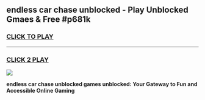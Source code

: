 
## endless car chase unblocked - Play Unblocked Gmaes & Free #p681k
<h3>
<a href="https://news.freeplayer.one?title=endless_car_chase_unblocked&ref=24F">CLICK TO PLAY</a></h3>
<hr>

<h3>
<a href="https://news.freeplayer.one?title=endless_car_chase_unblocked&ref=24F">CLICK 2 PLAY</a>
  
</h3>

<a href="https://news.freeplayer.one?title=endless_car_chase_unblocked&ref=24F/"><img src="https://clearcache.store/games.png"></a>


**endless car chase unblocked games unblocked: Your Gateway to Fun and Accessible Online Gaming**

